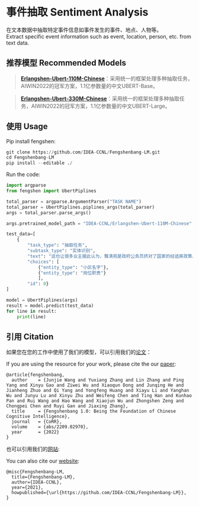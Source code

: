 # 事件抽取 Sentiment Analysis

在文本数据中抽取特定事件信息如事件发生的事件、地点、人物等。  
Extract specific event information such as event, location, person, etc. from text data.

## 推荐模型 Recommended Models

> [**Erlangshen-Ubert-110M-Chinese**](https://huggingface.co/IDEA-CCNL/Erlangshen-Ubert-110M-Chinese)：采用统一的框架处理多种抽取任务，AIWIN2022的冠军方案，1.1亿参数量的中文UBERT-Base。

> [**Erlangshen-Ubert-330M-Chinese**](https://huggingface.co/IDEA-CCNL/Erlangshen-Ubert-330M-Chinese)：采用统一的框架处理多种抽取任务，AIWIN2022的冠军方案，1.1亿参数量的中文UBERT-Large。

## 使用 Usage

Pip install fengshen:

```python
git clone https://github.com/IDEA-CCNL/Fengshenbang-LM.git
cd Fengshenbang-LM
pip install --editable ./
```

Run the code:

```python
import argparse
from fengshen import UbertPiplines

total_parser = argparse.ArgumentParser("TASK NAME")
total_parser = UbertPiplines.piplines_args(total_parser)
args = total_parser.parse_args()

args.pretrained_model_path = "IDEA-CCNL/Erlangshen-Ubert-110M-Chinese"

test_data=[
    {
        "task_type": "抽取任务", 
        "subtask_type": "实体识别", 
        "text": "这也让很多业主据此认为，雅清苑是政府公务员挤对了国家的经适房政策。", 
        "choices": [ 
            {"entity_type": "小区名字"}, 
            {"entity_type": "岗位职责"}
            ],
        "id": 0}
]

model = UbertPiplines(args)
result = model.predict(test_data)
for line in result:
    print(line)
```


## 引用 Citation

如果您在您的工作中使用了我们的模型，可以引用我们的[论文](https://arxiv.org/abs/2209.02970)：

If you are using the resource for your work, please cite the our [paper](https://arxiv.org/abs/2209.02970):

```text
@article{fengshenbang,
  author    = {Junjie Wang and Yuxiang Zhang and Lin Zhang and Ping Yang and Xinyu Gao and Ziwei Wu and Xiaoqun Dong and Junqing He and Jianheng Zhuo and Qi Yang and Yongfeng Huang and Xiayu Li and Yanghan Wu and Junyu Lu and Xinyu Zhu and Weifeng Chen and Ting Han and Kunhao Pan and Rui Wang and Hao Wang and Xiaojun Wu and Zhongshen Zeng and Chongpei Chen and Ruyi Gan and Jiaxing Zhang},
  title     = {Fengshenbang 1.0: Being the Foundation of Chinese Cognitive Intelligence},
  journal   = {CoRR},
  volume    = {abs/2209.02970},
  year      = {2022}
}
```

也可以引用我们的[网站](https://github.com/IDEA-CCNL/Fengshenbang-LM/):

You can also cite our [website](https://github.com/IDEA-CCNL/Fengshenbang-LM/):

```text
@misc{Fengshenbang-LM,
  title={Fengshenbang-LM},
  author={IDEA-CCNL},
  year={2021},
  howpublished={\url{https://github.com/IDEA-CCNL/Fengshenbang-LM}},
}
```
